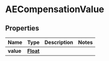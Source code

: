 
# AECompensationValue

## Properties
Name | Type | Description | Notes
------------ | ------------- | ------------- | -------------
**value** | [**Float**](Float.md) |  | 



